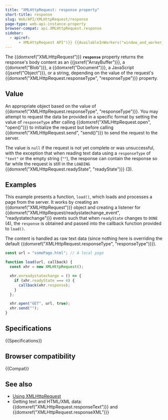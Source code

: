 ```yaml
---
title: "XMLHttpRequest: response property"
short-title: response
slug: Web/API/XMLHttpRequest/response
page-type: web-api-instance-property
browser-compat: api.XMLHttpRequest.response
sidebar:
  - apiref:
      - XMLHttpRequest API")}} {{AvailableInWorkers("window_and_worker_except_service
---
```


The {{domxref("XMLHttpRequest")}}
**`response`** property returns the response's body content as
an {{jsxref("ArrayBuffer")}}, a {{domxref("Blob")}}, a {{domxref("Document")}},
a JavaScript {{jsxref("Object")}}, or a string, depending on the value
of the request's {{domxref("XMLHttpRequest.responseType", "responseType")}}
property.

## Value

An appropriate object based on the value of {{domxref("XMLHttpRequest.responseType", "responseType")}}.
You may attempt to request the data be provided in a specific format
by setting the value of `responseType` after calling
{{domxref("XMLHttpRequest.open", "open()")}} to initialize the request but before
calling {{domxref("XMLHttpRequest.send", "send()")}} to send the request to the server.

The value is `null` if the request is not yet complete or was unsuccessful,
with the exception that when reading text data using a `responseType` of
`"text"` or the empty string (`""`), the response can contain the
response so far while the request is still in the `LOADING`
{{domxref("XMLHttpRequest.readyState", "readyState")}} (3).

## Examples

This example presents a function, `load()`, which loads and processes a page
from the server. It works by creating an {{domxref("XMLHttpRequest")}} object and
creating a listener for {{domxref("XMLHttpRequest/readystatechange_event", "readystatechange")}} events such that when
`readyState` changes to `DONE` (4), the `response` is
obtained and passed into the callback function provided to `load()`.

The content is handled as raw text data (since nothing here is overriding the default
{{domxref("XMLHttpRequest.responseType", "responseType")}}).

```js
const url = "somePage.html"; // A local page

function load(url, callback) {
  const xhr = new XMLHttpRequest();

  xhr.onreadystatechange = () => {
    if (xhr.readyState === 4) {
      callback(xhr.response);
    }
  };

  xhr.open("GET", url, true);
  xhr.send("");
}
```

## Specifications

{{Specifications}}

## Browser compatibility

{{Compat}}

## See also

- [Using XMLHttpRequest](/en-US/docs/Web/API/XMLHttpRequest_API/Using_XMLHttpRequest)
- Getting text and HTML/XML data: {{domxref("XMLHttpRequest.responseText")}} and
  {{domxref("XMLHttpRequest.responseXML")}}
